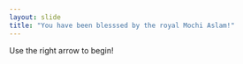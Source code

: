 ```yaml
---
layout: slide
title: "You have been blesssed by the royal Mochi Aslam!"
---
```


Use the right arrow to begin!
